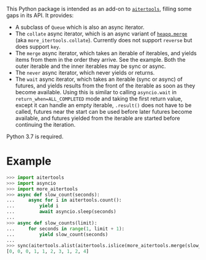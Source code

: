 This Python package is intended as an add-on to [`aitertools`](https://github.com/asyncdef/aitertools), filling some gaps in its API. It provides:

* A subclass of `Queue` which is also an async iterator.
* The `collate` async iterator, which is an async variant of [`heapq.merge`](https://docs.python.org/3/library/heapq.html#heapq.merge) (aka `more_itertools.collate`). Currently does not support `reverse` but does support `key`.
* The `merge` async iterator, which takes an iterable of iterables, and yields items from them in the order they arrive. See the example. Both the outer iterable and the inner iterables may be sync or async.
* The `never` async iterator, which never yields or returns.
* The `wait` async iterator, which takes an iterable (sync or async) of futures, and yields results from the front of the iterable as soon as they become available. Using this is similar to calling `asyncio.wait` in `return_when=ALL_COMPLETED` mode and taking the first return value, except it can handle an empty iterable, `.result()` does not have to be called, futures near the start can be used before later futures become available, and futures yielded from the iterable are started before continuing the iteration.

Python 3.7 is required.

# Example

```python
>>> import aitertools
>>> import asyncio
>>> import more_aitertools
>>> async def slow_count(seconds):
...     async for i in aitertools.count():
...         yield i
...         await asyncio.sleep(seconds)
... 
>>> async def slow_counts(limit):
...     for seconds in range(1, limit + 1):
...         yield slow_count(seconds)
... 
>>> sync(aitertools.alist(aitertools.islice(more_aitertools.merge(slow_counts(3)), 10)))
[0, 0, 0, 1, 1, 2, 3, 1, 2, 4]
```
